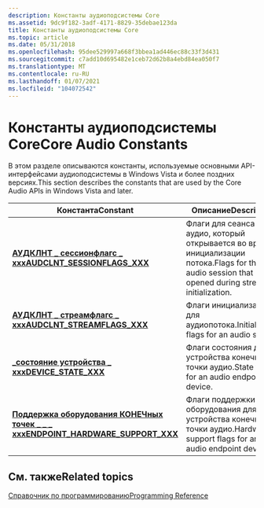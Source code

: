 ```yaml
---
description: Константы аудиоподсистемы Core
ms.assetid: 9dc9f182-3adf-4171-8829-35debae123da
title: Константы аудиоподсистемы Core
ms.topic: article
ms.date: 05/31/2018
ms.openlocfilehash: 95dee529997a668f3bbea1ad446ec88c33f3d431
ms.sourcegitcommit: c7add10d695482e1ceb72d62b8a4ebd84ea050f7
ms.translationtype: MT
ms.contentlocale: ru-RU
ms.lasthandoff: 01/07/2021
ms.locfileid: "104072542"
---
```

# <a name="core-audio-constants"></a><span data-ttu-id="a2fc1-103">Константы аудиоподсистемы Core</span><span class="sxs-lookup"><span data-stu-id="a2fc1-103">Core Audio Constants</span></span>

<span data-ttu-id="a2fc1-104">В этом разделе описываются константы, используемые основными API-интерфейсами аудиоподсистемы в Windows Vista и более поздних версиях.</span><span class="sxs-lookup"><span data-stu-id="a2fc1-104">This section describes the constants that are used by the Core Audio APIs in Windows Vista and later.</span></span>

| <span data-ttu-id="a2fc1-105">Константа</span><span class="sxs-lookup"><span data-stu-id="a2fc1-105">Constant</span></span>                                                                            | <span data-ttu-id="a2fc1-106">Описание</span><span class="sxs-lookup"><span data-stu-id="a2fc1-106">Description</span></span>                                                                         |
|-------------------------------------------------------------------------------------|-------------------------------------------------------------------------------------|
| [<span data-ttu-id="a2fc1-107">**АУДКЛНТ \_ сессионфлагс \_ xxx**</span><span class="sxs-lookup"><span data-stu-id="a2fc1-107">**AUDCLNT\_SESSIONFLAGS\_XXX**</span></span>](audclnt-sessionflags-xxx-constants.md)<br/> | <span data-ttu-id="a2fc1-108">Флаги для сеанса аудио, который открывается во время инициализации потока.</span><span class="sxs-lookup"><span data-stu-id="a2fc1-108">Flags for the audio session that is opened during stream initialization.</span></span><br/> |
| [<span data-ttu-id="a2fc1-109">**АУДКЛНТ \_ стреамфлагс \_ xxx**</span><span class="sxs-lookup"><span data-stu-id="a2fc1-109">**AUDCLNT\_STREAMFLAGS\_XXX**</span></span>](audclnt-streamflags-xxx-constants.md)              | <span data-ttu-id="a2fc1-110">Флаги инициализации для аудиопотока.</span><span class="sxs-lookup"><span data-stu-id="a2fc1-110">Initialization flags for an audio stream.</span></span>                                           |
| [<span data-ttu-id="a2fc1-111">**\_состояние устройства \_ xxx**</span><span class="sxs-lookup"><span data-stu-id="a2fc1-111">**DEVICE\_STATE\_XXX**</span></span>](device-state-xxx-constants.md)                            | <span data-ttu-id="a2fc1-112">Флаги состояния для устройства конечной точки аудио.</span><span class="sxs-lookup"><span data-stu-id="a2fc1-112">State flags for an audio endpoint device.</span></span>                                           |
| [<span data-ttu-id="a2fc1-113">**Поддержка оборудования КОНЕЧных точек \_ \_ \_ xxx**</span><span class="sxs-lookup"><span data-stu-id="a2fc1-113">**ENDPOINT\_HARDWARE\_SUPPORT\_XXX**</span></span>](endpoint-hardware-support-xxx-constants.md) | <span data-ttu-id="a2fc1-114">Флаги поддержки оборудования для устройства конечной точки аудио.</span><span class="sxs-lookup"><span data-stu-id="a2fc1-114">Hardware support flags for an audio endpoint device.</span></span>                                |



 

## <a name="related-topics"></a><span data-ttu-id="a2fc1-115">См. также</span><span class="sxs-lookup"><span data-stu-id="a2fc1-115">Related topics</span></span>

<dl> <dt>

[<span data-ttu-id="a2fc1-116">Справочник по программированию</span><span class="sxs-lookup"><span data-stu-id="a2fc1-116">Programming Reference</span></span>](programming-reference.md)
</dt> </dl>

 

 





